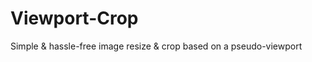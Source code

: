 Viewport-Crop
=============

Simple &amp; hassle-free image resize &amp; crop based on a pseudo-viewport

